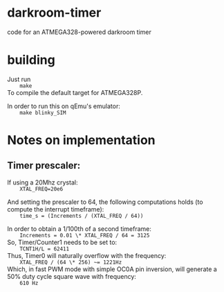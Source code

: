 # darkroom-timer

code for an ATMEGA328-powered darkroom timer

# building
Just run<br>
`    make`
<br>
To compile the default target for ATMEGA328P.

In order to run this on qEmu's emulator:<br>
`    make blinky_SIM`
<br>


# Notes on implementation
## Timer prescaler:
If using a 20Mhz crystal:<br>
`    XTAL_FREQ=20e6`

And setting the prescaler to 64, the following computations holds (to compute
the interrupt timeframe):<br>
`    time_s = (Increments / (XTAL_FREQ / 64))`
<br>

In order to obtain a 1/100th of a second timeframe:<br>
`    Increments = 0.01 \* XTAL_FREQ / 64 = 3125`
<br>
So, Timer/Counter1 needs to be set to:<br>
`    TCNT1H/L = 62411`
<br>
Thus, Timer0 will naturally overflow with the frequency:<br>
`    XTAL_FREQ / (64 \* 256) ~= 1221Hz`
<br>
Which, in fast PWM mode with simple OC0A pin inversion, will generate a 50%
duty cycle square wave with frequency:<br>
`    610 Hz`
<br>

